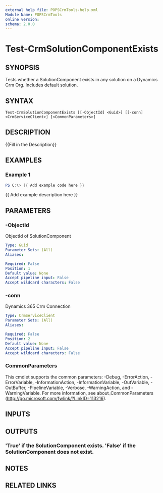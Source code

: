 ```yaml
---
external help file: POPSCrmTools-help.xml
Module Name: POPSCrmTools
online version:
schema: 2.0.0
---
```


# Test-CrmSolutionComponentExists

## SYNOPSIS
Tests whether a SolutionComponent exists in any solution on a Dynamics Crm Org.
Includes default solution.

## SYNTAX

```
Test-CrmSolutionComponentExists [[-ObjectId] <Guid>] [[-conn] <CrmServiceClient>] [<CommonParameters>]
```

## DESCRIPTION
{{Fill in the Description}}

## EXAMPLES

### Example 1
```powershell
PS C:\> {{ Add example code here }}
```

{{ Add example description here }}

## PARAMETERS

### -ObjectId
ObjectId of SolutionComponent

```yaml
Type: Guid
Parameter Sets: (All)
Aliases:

Required: False
Position: 1
Default value: None
Accept pipeline input: False
Accept wildcard characters: False
```

### -conn
Dynamics 365 Crm Connection

```yaml
Type: CrmServiceClient
Parameter Sets: (All)
Aliases:

Required: False
Position: 2
Default value: None
Accept pipeline input: False
Accept wildcard characters: False
```

### CommonParameters
This cmdlet supports the common parameters: -Debug, -ErrorAction, -ErrorVariable, -InformationAction, -InformationVariable, -OutVariable, -OutBuffer, -PipelineVariable, -Verbose, -WarningAction, and -WarningVariable.
For more information, see about_CommonParameters (http://go.microsoft.com/fwlink/?LinkID=113216).

## INPUTS

## OUTPUTS

### 'True' if the SolutionComponent exists. 'False' if the SolutionComponent does not exist.
## NOTES

## RELATED LINKS

